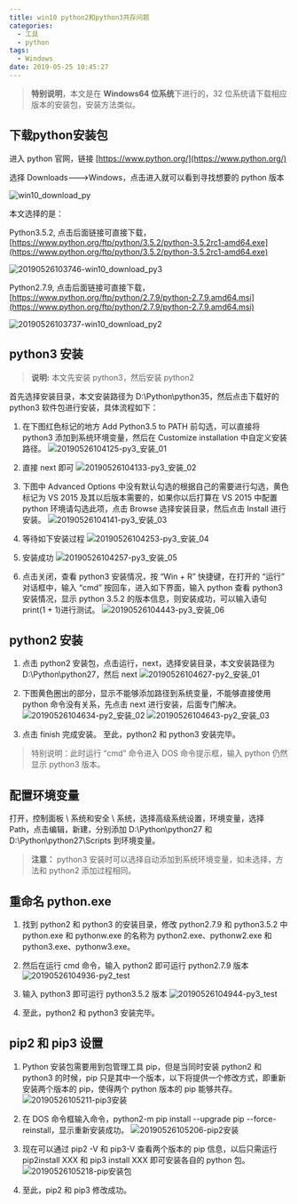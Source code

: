 ```yaml
---
title: win10 python2和python3共存问题
categories:
  - 工具
  - python
tags:
  - Windows
date: 2019-05-25 10:45:27
---
```


> **特别说明**，本文是在 **Windows64 位系统**下进行的，32 位系统请下载相应版本的安装包，安装方法类似。

## 下载python安装包

进入 python 官网，链接 [https://www.python.org/](https://www.python.org/)

选择 Downloads--->Windows，点击进入就可以看到寻找想要的 python 版本

![win10_download_py](https://gitee.com/bookandmusic/imgs/raw/master/uPic/2020%2005/20190526103726-win10_download_py%20.png)


本文选择的是：

Python3.5.2, 点击后面链接可直接下载，[https://www.python.org/ftp/python/3.5.2/python-3.5.2rc1-amd64.exe](https://www.python.org/ftp/python/3.5.2/python-3.5.2rc1-amd64.exe)

![20190526103746-win10_download_py3](https://gitee.com/bookandmusic/imgs/raw/master/uPic/2020%2005/20190526103746-win10_download_py3%20.png)

Python2.7.9, 点击后面链接可直接下载，[https://www.python.org/ftp/python/2.7.9/python-2.7.9.amd64.msi](https://www.python.org/ftp/python/2.7.9/python-2.7.9.amd64.msi)

![20190526103737-win10_download_py2](https://gitee.com/bookandmusic/imgs/raw/master/uPic/2020%2005/20190526103737-win10_download_py2%20.png)

## python3 安装

> **说明:** 本文先安装 python3，然后安装 python2

首先选择安装目录，本文安装路径为 D:\Python\python35，然后点击下载好的 python3 软件包进行安装，具体流程如下：

1. 在下图红色标记的地方 Add Python3.5 to PATH 前勾选，可以直接将 python3 添加到系统环境变量，然后在 Customize installation 中自定义安装路径。
  ![20190526104125-py3_安装_01](https://gitee.com/bookandmusic/imgs/raw/master/uPic/2020%2005/20190526104125-py3_安装_01%20.png)

2. 直接 next 即可
  ![20190526104133-py3_安装_02](https://gitee.com/bookandmusic/imgs/raw/master/uPic/2020%2005/20190526104133-py3_安装_02%20.png)

3. 下图中 Advanced Options 中没有默认勾选的根据自己的需要进行勾选，黄色标记为 VS 2015 及其以后版本需要的，如果你以后打算在 VS 2015 中配置 python 环境请勾选此项，点击 Browse 选择安装目录，然后点击 Install 进行安装。
![20190526104141-py3_安装_03](https://gitee.com/bookandmusic/imgs/raw/master/uPic/2020%2005/20190526104141-py3_安装_03%20.png)

4. 等待如下安装过程
![20190526104253-py3_安装_04](https://gitee.com/bookandmusic/imgs/raw/master/uPic/2020%2005/20190526104253-py3_安装_04%20.png)

5. 安装成功
![20190526104257-py3_安装_05](https://gitee.com/bookandmusic/imgs/raw/master/uPic/2020%2005/20190526104257-py3_安装_05%20.png)

6. 点击关闭，查看 python3 安装情况，按 “Win + R” 快捷键，在打开的 “运行” 对话框中，输入 “cmd” 按回车，进入如下界面，输入 python 查看 python3 安装情况，显示 python 3.5.2 的版本信息，则安装成功，可以输入语句 print(1 + 1)进行测试。
![20190526104443-py3_安装_06](https://gitee.com/bookandmusic/imgs/raw/master/uPic/2020%2005/20190526104443-py3_安装_06%20.png)

## python2 安装

1. 点击 python2 安装包，点击运行，next，选择安装目录，本文安装路径为 D:\Python\python27，然后 next
![20190526104627-py2_安装_01](https://gitee.com/bookandmusic/imgs/raw/master/uPic/2020%2005/20190526104627-py2_安装_01%20.png)

2. 下图黄色圈出的部分，显示不能够添加路径到系统变量，不能够直接使用 python 命令没有关系，先点击 next 进行安装，后面专门解决。
![20190526104634-py2_安装_02](https://gitee.com/bookandmusic/imgs/raw/master/uPic/2020%2005/20190526104634-py2_安装_02%20.png)
![20190526104643-py2_安装_03](https://gitee.com/bookandmusic/imgs/raw/master/uPic/2020%2005/20190526104643-py2_安装_03%20.png)

3. 点击 finish 完成安装。
  至此，python2 和 python3 安装完毕。

> 特别说明：此时运行 “cmd” 命令进入 DOS 命令提示框，输入 python 仍然显示 python3 版本。

## 配置环境变量

打开，控制面板 \ 系统和安全 \ 系统，选择高级系统设置，环境变量，选择 Path，点击编辑，新建，分别添加 D:\Python\python27 和 D:\Python\python27\Scripts 到环境变量。

> **注意：** python3 安装时可以选择自动添加到系统环境变量，如未选择，方法和 python2 添加过程相同。

## 重命名 python.exe

1. 找到 python2 和 python3 的安装目录，修改 python2.7.9 和 python3.5.2 中 python.exe 和 pythonw.exe 的名称为 python2.exe、pythonw2.exe 和 python3.exe、pythonw3.exe。

2. 然后在运行 cmd 命令，输入 python2 即可运行 python2.7.9 版本
  ![20190526104936-py2_test](https://gitee.com/bookandmusic/imgs/raw/master/uPic/2020%2005/20190526104936-py2_test%20.png)

3. 输入 python3 即可运行 python3.5.2 版本
  ![20190526104944-py3_test](https://gitee.com/bookandmusic/imgs/raw/master/uPic/2020%2005/20190526104944-py3_test%20.png)

4. 至此，python2 和 python3 安装完毕。

## pip2 和 pip3 设置

1. Python 安装包需要用到包管理工具 pip，但是当同时安装 python2 和 python3 的时候，pip 只是其中一个版本，以下将提供一个修改方式，即重新安装两个版本的 pip，使得两个 python 版本的 pip 能够共存。
  ![20190526105211-pip3安装](https://gitee.com/bookandmusic/imgs/raw/master/uPic/2020%2005/20190526105211-pip3安装%20.png)

2. 在 DOS 命令框输入命令，python2-m pip install --upgrade pip --force-reinstall，显示重新安装成功。
  ![20190526105206-pip2安装](https://gitee.com/bookandmusic/imgs/raw/master/uPic/2020%2005/20190526105206-pip2安装%20.png)

3. 现在可以通过 pip2 -V 和 pip3-V 查看两个版本的 pip 信息，以后只需运行 pip2install XXX 和 pip3 install XXX 即可安装各自的 python 包。
  ![20190526105218-pip安装包](https://gitee.com/bookandmusic/imgs/raw/master/uPic/2020%2005/20190526105218-pip安装包%20.png)

4. 至此，pip2 和 pip3 修改成功。

